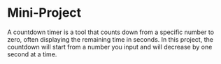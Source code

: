 # Mini-Project
A countdown timer is a tool that counts down from a specific number to zero, often displaying the remaining time in seconds. In this project, the countdown will start from a number you input and will decrease by one second at a time.
